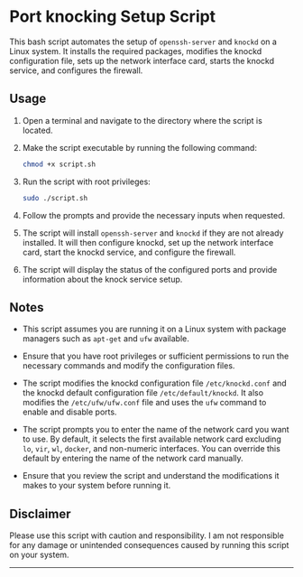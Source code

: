 # Port knocking Setup Script

This bash script automates the setup of `openssh-server` and `knockd` on a Linux system. It installs the required packages, modifies the knockd configuration file, sets up the network interface card, starts the knockd service, and configures the firewall.

## Usage

1. Open a terminal and navigate to the directory where the script is located.

2. Make the script executable by running the following command:

   ```bash
   chmod +x script.sh
   ```

3. Run the script with root privileges:

   ```bash
   sudo ./script.sh
   ```

4. Follow the prompts and provide the necessary inputs when requested.

5. The script will install `openssh-server` and `knockd` if they are not already installed. It will then configure knockd, set up the network interface card, start the knockd service, and configure the firewall.

6. The script will display the status of the configured ports and provide information about the knock service setup.

## Notes

- This script assumes you are running it on a Linux system with package managers such as `apt-get` and `ufw` available.

- Ensure that you have root privileges or sufficient permissions to run the necessary commands and modify the configuration files.

- The script modifies the knockd configuration file `/etc/knockd.conf` and the knockd default configuration file `/etc/default/knockd`. It also modifies the `/etc/ufw/ufw.conf` file and uses the `ufw` command to enable and disable ports.

- The script prompts you to enter the name of the network card you want to use. By default, it selects the first available network card excluding `lo`, `vir`, `wl`, `docker`, and non-numeric interfaces. You can override this default by entering the name of the network card manually.

- Ensure that you review the script and understand the modifications it makes to your system before running it.

## Disclaimer

Please use this script with caution and responsibility. I am not responsible for any damage or unintended consequences caused by running this script on your system.

---
